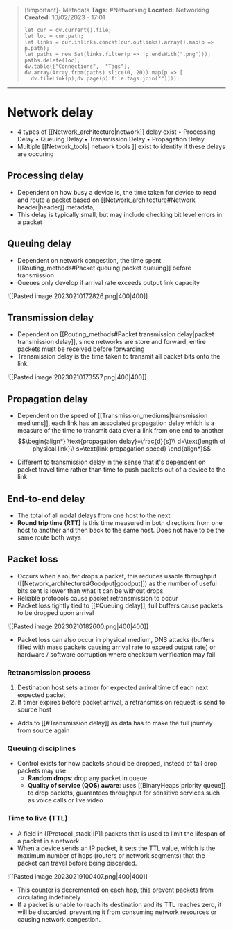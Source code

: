 > [!important]- Metadata
> **Tags:** #Networking 
> **Located:** Networking
> **Created:** 10/02/2023 - 17:01
> ```dataviewjs
>let cur = dv.current().file;
>let loc = cur.path;
>let links = cur.inlinks.concat(cur.outlinks).array().map(p => p.path);
>let paths = new Set(links.filter(p => !p.endsWith(".png")));
>paths.delete(loc);
>dv.table(["Connections",  "Tags"], dv.array(Array.from(paths).slice(0, 20)).map(p => [
>   dv.fileLink(p),dv.page(p).file.tags.join("")]));
> ```

___
# Network delay
- 4 types of [[Network_architecture|network]] delay exist 
	• Processing Delay
	• Queuing Delay
	• Transmission Delay
	• Propagation Delay
- Multiple [[Network_tools| network tools ]] exist to identify if these delays are occuring 
## Processing delay
- Dependent on how busy a device is, the time taken for device to read and route a packet based on [[Network_architecture#Network header|header]] metadata, 
- This delay is typically small, but may include checking bit level errors in a packet 

## Queuing delay
- Dependent on network congestion, the time spent [[Routing_methods#Packet queuing|packet queuing]] before transmission 
- Queues only develop if arrival rate exceeds output link capacity 

![[Pasted image 20230210172826.png|400|400]]

## Transmission delay
- Dependent  on [[Routing_methods#Packet transmission delay|packet transmission delay]], since networks are store and forward, entire packets must be received before forwarding 
- Transmission delay is the time taken to transmit all packet bits onto the link

![[Pasted image 20230210173557.png|400|400]]

## Propagation delay
- Dependent on the speed of [[Transmission_mediums|transmission mediums]], each link has an associated propagation delay which is a measure of the time to transmit data over a link from one end to another
$$\begin{align*}
\text{propagation delay}=\frac{d}{s}\\
d=\text{length of physical link}\\
s=\text{link propagation speed}
\end{align*}$$

- Different to transmission delay in the sense that it's dependent on packet travel time rather than time to push packets out of a device to the link

## End-to-end delay
- The total of all nodal delays from one host to the next
- **Round trip time (RTT)** is this time measured in both directions from one host to another and then back to the same host. Does not have to be the same route both ways 

## Packet loss
- Occurs when a router drops a packet, this reduces usable throughput ([[Network_architecture#Goodput|goodput]]) as the number of useful bits sent is lower than what it can be without drops 
- Reliable protocols cause packet retransmission to occur
- Packet loss tightly tied to [[#Queuing delay]], full buffers cause packets to be dropped upon arrival 

![[Pasted image 20230210182600.png|400|400]]

- Packet loss can also occur in physical medium, DNS attacks (buffers filled with mass packets causing arrival rate to exceed output rate) or hardware / software corruption where checksum verification may fail 
### Retransmission process
1. Destination host sets a timer for expected arrival time of each next expected packet 
2. If timer expires before packet arrival, a retransmission request is send to source host 
- Adds to [[#Transmission delay]] as data has to make the full journey from source again 

### Queuing disciplines
- Control exists for how packets should be dropped, instead of tail drop packets may use:
    - **Random drops**: drop any packet in queue 
    - **Quality of service (QOS) aware**: uses [[BinaryHeaps|priority queue]] to drop packets, guarantees throughput for sensitive services such as voice calls or live video 


### Time to live (TTL)
- A field in [[Protocol_stack|IP]] packets that is used to limit the lifespan of a packet in a network.
- When a device sends an IP packet, it sets the TTL value, which is the maximum number of hops (routers or network segments) that the packet can travel before being discarded.

![[Pasted image 20230219100407.png|400|400]]
- This counter is decremented on each hop, this prevent packets from circulating indefinitely
- If a packet is unable to reach its destination and its TTL reaches zero, it will be discarded, preventing it from consuming network resources or causing network congestion.

